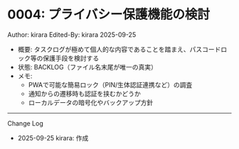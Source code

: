 # 0004: プライバシー保護機能の検討

Author: kirara
Edited-By: kirara 2025-09-25

- 概要: タスクログが極めて個人的な内容であることを踏まえ、パスコードロック等の保護手段を検討する
- 状態: BACKLOG（ファイル名末尾が唯一の真実）
- メモ:
  - PWAで可能な簡易ロック（PIN/生体認証連携など）の調査
  - 通知からの遷移時も認証を挟むかどうか
  - ローカルデータの暗号化やバックアップ方針

---
Change Log
- 2025-09-25 kirara: 作成
